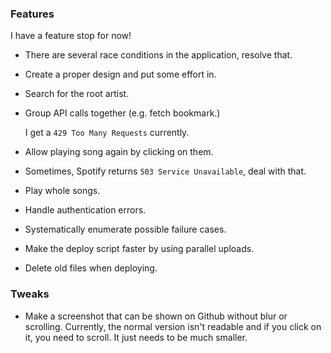### Features

I have a feature stop for now!

-   There are several race conditions in the application, resolve that.

-   Create a proper design and put some effort in.

-   Search for the root artist.

-   Group API calls together (e.g. fetch bookmark.)

    I get a `429 Too Many Requests` currently.

-   Allow playing song again by clicking on them.

-   Sometimes, Spotify returns `503 Service Unavailable`, deal with that.

-   Play whole songs.

-   Handle authentication errors.

-   Systematically enumerate possible failure cases.

-   Make the deploy script faster by using parallel uploads.

-   Delete old files when deploying.

### Tweaks

-   Make a screenshot that can be shown on Github without blur or scrolling.
    Currently, the normal version isn't readable and if you click on it, you need to scroll.
    It just needs to be much smaller.

